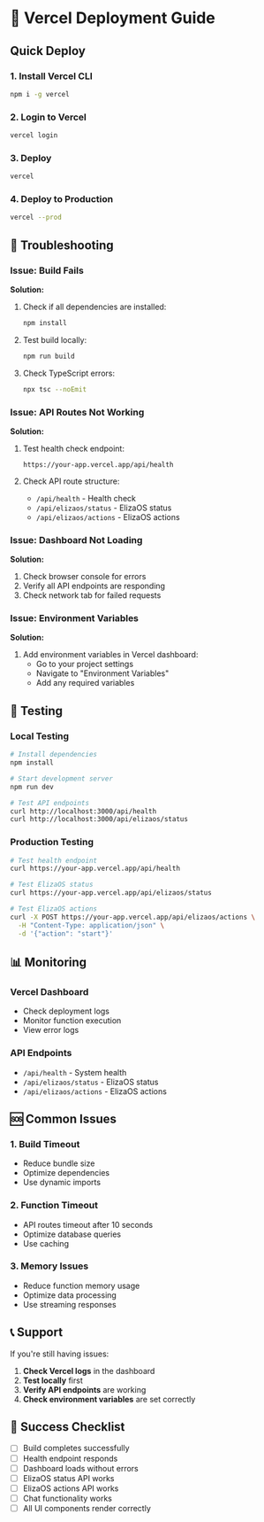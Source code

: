 # 🚀 Vercel Deployment Guide

## Quick Deploy

### 1. Install Vercel CLI
```bash
npm i -g vercel
```

### 2. Login to Vercel
```bash
vercel login
```

### 3. Deploy
```bash
vercel
```

### 4. Deploy to Production
```bash
vercel --prod
```

## 🔧 Troubleshooting

### **Issue: Build Fails**
**Solution:**
1. Check if all dependencies are installed:
   ```bash
   npm install
   ```

2. Test build locally:
   ```bash
   npm run build
   ```

3. Check TypeScript errors:
   ```bash
   npx tsc --noEmit
   ```

### **Issue: API Routes Not Working**
**Solution:**
1. Test health check endpoint:
   ```
   https://your-app.vercel.app/api/health
   ```

2. Check API route structure:
   - `/api/health` - Health check
   - `/api/elizaos/status` - ElizaOS status
   - `/api/elizaos/actions` - ElizaOS actions

### **Issue: Dashboard Not Loading**
**Solution:**
1. Check browser console for errors
2. Verify all API endpoints are responding
3. Check network tab for failed requests

### **Issue: Environment Variables**
**Solution:**
1. Add environment variables in Vercel dashboard:
   - Go to your project settings
   - Navigate to "Environment Variables"
   - Add any required variables

## 🧪 Testing

### **Local Testing**
```bash
# Install dependencies
npm install

# Start development server
npm run dev

# Test API endpoints
curl http://localhost:3000/api/health
curl http://localhost:3000/api/elizaos/status
```

### **Production Testing**
```bash
# Test health endpoint
curl https://your-app.vercel.app/api/health

# Test ElizaOS status
curl https://your-app.vercel.app/api/elizaos/status

# Test ElizaOS actions
curl -X POST https://your-app.vercel.app/api/elizaos/actions \
  -H "Content-Type: application/json" \
  -d '{"action": "start"}'
```

## 📊 Monitoring

### **Vercel Dashboard**
- Check deployment logs
- Monitor function execution
- View error logs

### **API Endpoints**
- `/api/health` - System health
- `/api/elizaos/status` - ElizaOS status
- `/api/elizaos/actions` - ElizaOS actions

## 🆘 Common Issues

### **1. Build Timeout**
- Reduce bundle size
- Optimize dependencies
- Use dynamic imports

### **2. Function Timeout**
- API routes timeout after 10 seconds
- Optimize database queries
- Use caching

### **3. Memory Issues**
- Reduce function memory usage
- Optimize data processing
- Use streaming responses

## 📞 Support

If you're still having issues:

1. **Check Vercel logs** in the dashboard
2. **Test locally** first
3. **Verify API endpoints** are working
4. **Check environment variables** are set correctly

## 🎯 Success Checklist

- [ ] Build completes successfully
- [ ] Health endpoint responds
- [ ] Dashboard loads without errors
- [ ] ElizaOS status API works
- [ ] ElizaOS actions API works
- [ ] Chat functionality works
- [ ] All UI components render correctly 